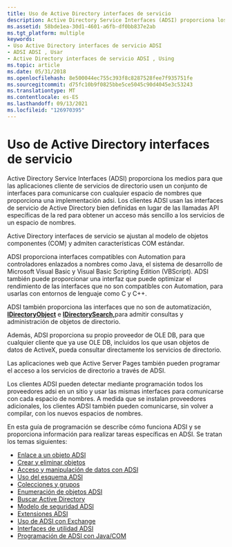 ```yaml
---
title: Uso de Active Directory interfaces de servicio
description: Active Directory Service Interfaces (ADSI) proporciona los medios para que las aplicaciones cliente de servicios de directorio usen un conjunto de interfaces para comunicarse con cualquier espacio de nombres que proporciona una implementación adsi.
ms.assetid: 58bde1ea-30d1-4601-a6fb-df0bb837e2ab
ms.tgt_platform: multiple
keywords:
- Uso Active Directory interfaces de servicio ADSI
- ADSI ADSI , Usar
- Active Directory interfaces de servicio ADSI , Using
ms.topic: article
ms.date: 05/31/2018
ms.openlocfilehash: 8e500044ec755c393f8c8287528fee7f935751fe
ms.sourcegitcommit: d75fc10b9f0825bbe5ce5045c90d4045e3c53243
ms.translationtype: MT
ms.contentlocale: es-ES
ms.lasthandoff: 09/13/2021
ms.locfileid: "126970395"
---
```

# <a name="using-active-directory-service-interfaces"></a>Uso de Active Directory interfaces de servicio

Active Directory Service Interfaces (ADSI) proporciona los medios para que las aplicaciones cliente de servicios de directorio usen un conjunto de interfaces para comunicarse con cualquier espacio de nombres que proporciona una implementación adsi. Los clientes ADSI usan las interfaces de servicio de Active Directory bien definidas en lugar de las llamadas API específicas de la red para obtener un acceso más sencillo a los servicios de un espacio de nombres.

Active Directory interfaces de servicio se ajustan al modelo de objetos componentes (COM) y admiten características COM estándar.

ADSI proporciona interfaces compatibles con Automation para controladores enlazados a nombres como Java, el sistema de desarrollo de Microsoft Visual Basic y Visual Basic Scripting Edition (VBScript). ADSI también puede proporcionar una interfaz que puede optimizar el rendimiento de las interfaces que no son compatibles con Automation, para usarlas con entornos de lenguaje como C y C++.

ADSI también proporciona las interfaces que no son de automatización, [**IDirectoryObject**](/windows/desktop/api/Iads/nn-iads-idirectoryobject) e [**IDirectorySearch,**](/windows/desktop/api/Iads/nn-iads-idirectorysearch)para admitir consultas y administración de objetos de directorio.

Además, ADSI proporciona su propio proveedor de OLE DB, para que cualquier cliente que ya use OLE DB, incluidos los que usan objetos de datos de ActiveX, pueda consultar directamente los servicios de directorio.

Las aplicaciones web que Active Server Pages también pueden programar el acceso a los servicios de directorio a través de ADSI.

Los clientes ADSI pueden detectar mediante programación todos los proveedores adsi en un sitio y usar las mismas interfaces para comunicarse con cada espacio de nombres. A medida que se instalan proveedores adicionales, los clientes ADSI también pueden comunicarse, sin volver a compilar, con los nuevos espacios de nombres.

En esta guía de programación se describe cómo funciona ADSI y se proporciona información para realizar tareas específicas en ADSI. Se tratan los temas siguientes:

-   [Enlace a un objeto ADSI](binding-to-an-adsi-object.md)
-   [Crear y eliminar objetos](creating-and-deleting-objects.md)
-   [Acceso y manipulación de datos con ADSI](accessing-and-manipulating-data-with-adsi.md)
-   [Uso del esquema ADSI](using-the-adsi-schema.md)
-   [Colecciones y grupos](collections-and-groups.md)
-   [Enumeración de objetos ADSI](enumerating-adsi-objects.md)
-   [Buscar Active Directory](searching-active-directory.md)
-   [Modelo de seguridad ADSI](adsi-security-model.md)
-   [Extensiones ADSI](adsi-extensions.md)
-   [Uso de ADSI con Exchange](using-adsi-with-exchange.md)
-   [Interfaces de utilidad ADSI](adsi-utility-interfaces.md)
-   [Programación de ADSI con Java/COM](programming-adsi-with-javacom.md)

 

 




